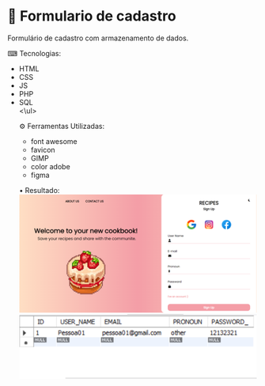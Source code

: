# 🧁 Formulario de cadastro
 
Formulário de cadastro com armazenamento de dados.
<br>

⌨ Tecnologias: 
<ul>
 <li>HTML</li>
 <li>CSS</li>
 <li>JS</li>
 <li>PHP</li>
 <li>SQL</li>
<\ul> 

⚙ Ferramentas Utilizadas: 
<ul>
 <li>font awesome</li>
 <li>favicon</li>
 <li>GIMP</li>
 <li>color adobe</li>
 <li>figma</li>
</ul>

• Resultado:
<img src="assets/images/01.png" >
<img src="assets/images/03.png" >
